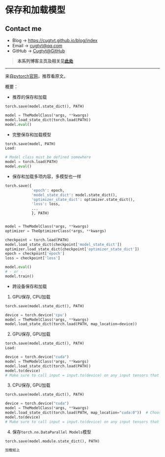 # 保存和加载模型

## Contact me

* Blog -> <https://cugtyt.github.io/blog/index>
* Email -> <cugtyt@qq.com>
* GitHub -> [Cugtyt@GitHub](https://github.com/Cugtyt)

> **本系列博客主页及相关见**[**此处**](https://cugtyt.github.io/blog/effective-pytorch/index)

---

来自[pytorch官网](https://pytorch.org/tutorials/beginner/saving_loading_models.html)，推荐看原文。

概要：


* 推荐的保存和加载

``` python
torch.save(model.state_dict(), PATH)

model = TheModelClass(*args, **kwargs)
model.load_state_dict(torch.load(PATH))
model.eval()
```

* 完整保存和加载模型

``` python
torch.save(model, PATH)
Load:

# Model class must be defined somewhere
model = torch.load(PATH)
model.eval()
```

* 保存和加载多项内容，多模型也一样

``` python
torch.save({
            'epoch': epoch,
            'model_state_dict': model.state_dict(),
            'optimizer_state_dict': optimizer.state_dict(),
            'loss': loss,
            ...
            }, PATH)


model = TheModelClass(*args, **kwargs)
optimizer = TheOptimizerClass(*args, **kwargs)

checkpoint = torch.load(PATH)
model.load_state_dict(checkpoint['model_state_dict'])
optimizer.load_state_dict(checkpoint['optimizer_state_dict'])
epoch = checkpoint['epoch']
loss = checkpoint['loss']

model.eval()
# - or -
model.train()
```

* 跨设备保存和加载

1. GPU保存, CPU加载

``` python
torch.save(model.state_dict(), PATH)

device = torch.device('cpu')
model = TheModelClass(*args, **kwargs)
model.load_state_dict(torch.load(PATH, map_location=device))
```

2. GPU保存, GPU加载

``` python
torch.save(model.state_dict(), PATH)
Load:

device = torch.device("cuda")
model = TheModelClass(*args, **kwargs)
model.load_state_dict(torch.load(PATH))
model.to(device)
# Make sure to call input = input.to(device) on any input tensors that you feed to the model
```

3. CPU保存, GPU加载

``` python
torch.save(model.state_dict(), PATH)

device = torch.device("cuda")
model = TheModelClass(*args, **kwargs)
model.load_state_dict(torch.load(PATH, map_location="cuda:0"))  # Choose whatever GPU device number you want
model.to(device)
# Make sure to call input = input.to(device) on any input tensors that you feed to the model
```

4. 保存`torch.nn.DataParallel Models`模型

``` python
torch.save(model.module.state_dict(), PATH)

加载如上
```